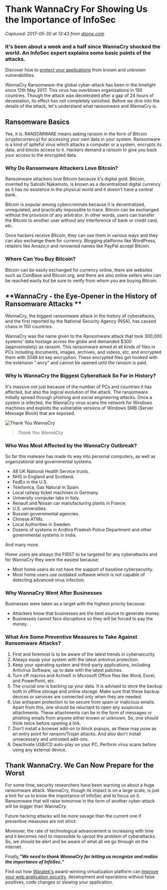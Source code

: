 # Thank WannaCry For Showing Us the Importance of InfoSec

_Captured: 2017-05-30 at 13:43 from [dzone.com](https://dzone.com/articles/lets-wake-up-now-thanks-wannacry-for-letting-us-kn-1?edition=303091&utm_source=Daily%20Digest&utm_medium=email&utm_campaign=dd%202017-05-28)_

### It's been about a week and a half since WannaCry shocked the world. An InfoSec expert explains some basic points of the attacks.

Discover how to [protect your applications](https://dzone.com/go?i=176121&u=http%3A%2F%2Fwww.waratek.com%2Fsolutions%2Fzero-day-defense%2F%3Futm_source%3DDZone%26utm_campaign%3Dba%26utm_medium%3Dprerolltextad%26utm_content%3Dzeroday) from known and unknown vulnerabilities.

WannaCry Ransomware-the global cyber-attack has been in the limelight since 12th May 2017. This virus has overblown organizations in 150 countries. Though the attack was decelerated after a gap of 24 hours of devastation, its effect has not completely vanished. Before we dive into the details of the attack, let's understand what ransomware and WannaCry is.

## **Ransomware Basics**

Yes, it is. RANSOMWARE means asking ransom in the form of Bitcoin (cryptocurrency) for accessing your own data in your system. Ransomware is a kind of spiteful virus which attacks a computer or a system, encrypts its data, and blocks access to it. Hackers demand a ransom to give you back your access to the encrypted data.

### **Why Do Ransomware Attackers Love Bitcoin?**

Ransomware attackers love Bitcoin because it's digital gold. Bitcoin, invented by Satoshi Nakamoto, is known as a decentralized digital currency as it has no existence in the physical world and it doesn't have a central bank.

Bitcoin is popular among cybercriminals because it is decentralized, unregulated, and practically impossible to trace. Bitcoin can be exchanged without the provision of any arbitrator. In other words, users can transfer the Bitcoin to another user without any interference of bank or credit card, etc.

Once hackers receive Bitcoin, they can use them in various ways and they can also exchange them for currency. Blogging platforms like WordPress, retailers like Amazo,n and renowned names like PayPal accept Bitcoin.

### **Where Can You Buy Bitcoin?**

Bitcoin can be easily exchanged for currency online, there are websites such as CoinBase and Bitcoin.org, and there are also online sellers who can be reached easily but be sure to verify from whom you are buying Bitcoin.

## **WannaCry - the Eye-Opener in the History of Ransomware Attacks **

WannaCry, the biggest ransomware attack in the history of cyberattacks, and the first reported by the National Security Agency (NSA), has caused chaos in 150 countries.

WannaCry was the name given to the Ransomware attack that took 300,000 systems' data hostage across the globe and demanded $300 (approximately) as ransom. This ransomware aimed at all kinds of files in PCs including documents, images, archives, and videos, etc, and encrypted them with 2048 bit key encryption. These encrypted files got hooked with the extension ".wcry" and cannot be opened until the ransom is paid.

### **Why Is WannaCry the Biggest Cyberattack So Far in History?**

It's massive not just because of the number of PCs and countries it has affected, but also the logical evolution of the attack. The ransomware initially spread through phishing and social engineering attacks. Once a system is infected, the WannaCry virus scans the network for Windows machines and exploits the vulnerable versions of Windows SMB (Server Message Block) that are exposed.

![Thank You WannaCry](https://dzone.com/storage/temp/5342585-thank-you-wannacry.jpg)

> _Thank You WannaCry_

### **Who Was Most Affected by the WannaCry Outbreak?**

So far this malware has made its way into personal computers, as well as organizational and governmental systems.

  * 48 UK National Health Service trusts.
  * NHS in England and Scotland.
  * FedEx in the U.S.
  * Telefonica, Gas Natural in Spain.
  * Local railway ticket machines in Germany.
  * University computer labs in Italy.
  * Renault and Nissan car manufacturing plants in France.
  * U.S. universities.
  * Russian governmental agencies.
  * Chinese ATMs.
  * Local Authorities in Sweden.
  * Dozens of systems in Andhra Pradesh Police Department and other governmental systems in India.

And many more.

Home users are always the FIRST to be targeted for any cyberattacks and for WannaCry they were the easiest because:

  * Most home users do not have the support of baseline cybersecurity.
  * Most home users use outdated software which is not capable of detecting advanced virus infection.

### **Why WannaCry Went After Businesses**

Businesses were taken as a target with the highest priority because:

  * Attackers know that businesses are the best source to generate money.
  * Businesses cannot face disruptions so they will be forced to pay the money.

### **What Are Some Preventive Measures to Take Against Ransomware Attacks?**

  1. First and foremost is to be aware of the latest trends in cybersecurity.
  2. Always equip your system with the latest antivirus protection.
  3. Keep your operating system and third-party applications, including Antivirus Software, up to date with the latest patches.
  4. Turn off macros and ActiveX in Microsoft Office files like Word, Excel, and PowerPoint, etc.
  5. The crucial one is backing up your data. It is advised to store the backup both in offline storage and online storage. Make sure that these backup devices or services are connected only when they are needed.
  6. Use antispam protection to be secure from spam or malicious emails. Apart from this, one should be reluctant to open any suspicious attachments. These attachments can be in the form of messages or phishing emails from anyone either known or unknown. So, one should think twice before opening a link.
  7. Don't install a browser add-on to block popups, as these may pose as an entry point for ransom/Trojan attacks. And also don't install unnecessary and untrusted add-ons.
  8. Deactivate USB/CD auto-play on your PC. Perform virus scans before using any external device.

## **Thank WannaCry. We Can Now Prepare for the Worst**

For some time, security researchers have been warning us about a huge ransomware attack. WannaCry, though its impact is on a large scale, is just a hint for us to know the importance of InfoSec and to focus on it. Ransomware that will raise tomorrow in the form of another cyber-attack will be bigger than WannaCry.

Future hacking attacks will be more savage than the current one if preventive measures are not strict.

Moreover, the rate of technological advancement is increasing with time and it becomes next to impossible to uproot the problem of cyberattacks. So, we should be alert and be aware of what all we go through on the internet.

Finally,**_"We need to thank WannaCry for letting us recognize and realize the importance of InfoSec."_**

Find out how [Waratek's](https://dzone.com/go?i=176122&u=http%3A%2F%2Fwww.waratek.com%2Fsolutions%2Fapplication-protection%2F%3Futm_source%3DDZone%26utm_campaign%3Dba%26utm_medium%3Dpostrolltextad%26utm_content%3Dappprotect) award-winning virtualization platform can [improve your web application security](https://dzone.com/go?i=176122&u=http%3A%2F%2Fwww.waratek.com%2Fsolutions%2Fapplication-protection%2F%3Futm_source%3DDZone%26utm_campaign%3Dba%26utm_medium%3Dpostrolltextad%26utm_content%3Dappprotect), development and operations without false positives, code changes or slowing your application.
